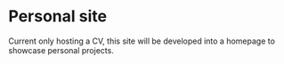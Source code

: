 # Personal site
Current only hosting a CV, this site will be developed into a homepage to showcase personal projects.
